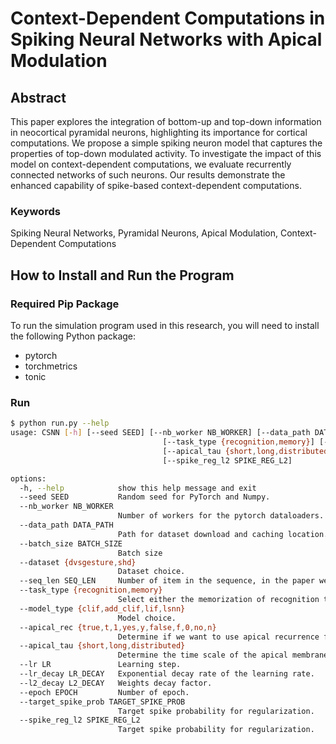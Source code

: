 # Context-Dependent Computations in Spiking Neural Networks with Apical Modulation

## Abstract

This paper explores the integration of bottom-up and top-down information in neocortical pyramidal neurons, highlighting its importance for cortical computations. We propose a simple spiking neuron model that captures the properties of top-down modulated activity. To investigate the impact of this model on context-dependent computations, we evaluate recurrently connected networks of such neurons. Our results demonstrate the enhanced capability of spike-based context-dependent computations.

### Keywords

Spiking Neural Networks, Pyramidal Neurons, Apical Modulation, Context-Dependent Computations

## How to Install and Run the Program

### Required Pip Package

To run the simulation program used in this research, you will need to install the following Python package:
- pytorch
- torchmetrics
- tonic


### Run 
```bash
$ python run.py --help
usage: CSNN [-h] [--seed SEED] [--nb_worker NB_WORKER] [--data_path DATA_PATH] [--batch_size BATCH_SIZE] [--dataset {dvsgesture,shd}] [--seq_len SEQ_LEN]
                                  [--task_type {recognition,memory}] [--model_type {clif,add_clif,lif,lsnn}] [--apical_rec {true,t,1,yes,y,false,f,0,no,n}]
                                  [--apical_tau {short,long,distributed}] [--lr LR] [--lr_decay LR_DECAY] [--l2_decay L2_DECAY] [--epoch EPOCH] [--target_spike_prob TARGET_SPIKE_PROB]
                                  [--spike_reg_l2 SPIKE_REG_L2]

options:
  -h, --help            show this help message and exit
  --seed SEED           Random seed for PyTorch and Numpy.
  --nb_worker NB_WORKER
                        Number of workers for the pytorch dataloaders.
  --data_path DATA_PATH
                        Path for dataset download and caching location.
  --batch_size BATCH_SIZE
                        Batch size
  --dataset {dvsgesture,shd}
                        Dataset choice.
  --seq_len SEQ_LEN     Number of item in the sequence, in the paper we evaluate for 1 and 5.
  --task_type {recognition,memory}
                        Select either the memorization of recognition task.
  --model_type {clif,add_clif,lif,lsnn}
                        Model choice.
  --apical_rec {true,t,1,yes,y,false,f,0,no,n}
                        Determine if we want to use apical recurrence for clif models.
  --apical_tau {short,long,distributed}
                        Determine the time scale of the apical membrane time constant short = 20ms, long = 200ms, distributed unif(20, 200)ms
  --lr LR               Learning step.
  --lr_decay LR_DECAY   Exponential decay rate of the learning rate.
  --l2_decay L2_DECAY   Weights decay factor.
  --epoch EPOCH         Number of epoch.
  --target_spike_prob TARGET_SPIKE_PROB
                        Target spike probability for regularization.
  --spike_reg_l2 SPIKE_REG_L2
                        Target spike probability for regularization.
```